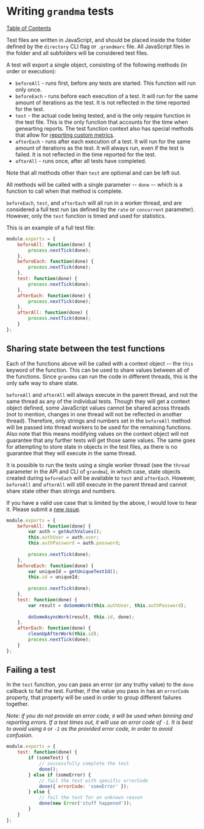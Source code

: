 # Writing `grandma` tests

[Table of Contents](readme.md)

Test files are written in JavaScript, and should be placed inside the folder defined by the `directory` CLI flag or `.grandmarc` file. All JavaScript files in the folder and all subfolders will be considered test files.

A test will export a single object, consisting of the following methods (in order or execution):
* `beforeAll` - runs first, before any tests are started. This function will run only once.
* `beforeEach` - runs before each execution of a test. It will run for the same amount of iterations as the test. It is not reflected in the time reported for the test.
* `test` - the actual code being tested, and is the only require function in the test file. This is the only function that accounts for the time when genearting reports. The test function context also has special methods that allow for [reporting custom metrics](test-custom-metrics.md).
* `afterEach` - runs after each execution of a test. It will run for the same amount of iterations as the test. It will always run, even if the test is failed. It is not reflected in the time reported for the test.
* `afterAll` - runs once, after all tests have completed.

Note that all methods other than `test` are optional and can be left out.

All methods will be called with a single parameter -- `done` -- which is a function to call when that method is complete.

`beforeEach`, `test`, and `afterEach` will all run in a worker thread, and are considered a full test run (as defined by the `rate` or `concurrent` parameter). However, only the `test` function is timed and used for statistics.

This is an example of a full test file:

```javascript
module.exports = {
    beforeAll: function(done) {
        process.nextTick(done);
    },
    beforeEach: function(done) {
        process.nextTick(done);
    },
    test: function(done) {
        process.nextTick(done);
    },
    afterEach: function(done) {
        process.nextTick(done);
    },
    afterAll: function(done) {
        process.nextTick(done);
    }
};
```

## Sharing state between the test functions

 Each of the functions above will be called with a context object -- the `this` keyword of the function. This can be used to share values between all of the functions. Since `grandma` can run the code in different threads, this is the only safe way to share state.

`beforeAll` and `afterAll` will always execute in the parent thread, and not the same thread as any of the individual tests. Though they will get a context object defined, some JavaScript values cannot be shared across threads (not to mention, changes in one thread will not be reflected in another thread). Therefore, only strings and numbers set in the `beforeAll` method will be passed into thread workers to be used for the remaining functions. Also note that this means modifying values on the context object will not guarantee that any further tests will get those same values. The same goes for attempting to store state in objects in the test files, as there is no guarantee that they will execute in the same thread.

It is possible to run the tests using a single worker thread (see the `thread` parameter in the API and CLI of `grandma`), in which case, state objects created during `beforeEach` will be available to `test` and `afterEach`. However, `beforeAll` and `afterAll` will still execute in the parent thread and cannot share state other than strings and numbers.

If you have a valid use case that is limited by the above, I would love to hear it. Please submit a [new issue](https://github.com/catdad/grandma/issues/new).

```javascript
module.exports = {
    beforeAll: function(done) {
        var auth = getAuthValues();
        this.authUser = auth.user;
        this.authPassword = auth.password;
    
        process.nextTick(done);
    },
    beforeEach: function(done) {
        var uniqueId = getUniqueTestId();
        this.id = uniqueId;
        
        process.nextTick(done);
    },
    test: function(done) {
        var result = doSomeWork(this.authUser, this.authPassword);
        
        doSomeAsyncWork(result, this.id, done);
    },
    afterEach: function(done) {
        cleanUpAfterWork(this.id);
        process.nextTick(done);
    }
};
```

## Failing a test

In the `test` function, you can pass an error (or any truthy value) to the `done` callback to fail the test. Further, if the value you pass in has an `errorCode` property, that property will be used in order to group different failures together.

_Note: if you do not provide an error code, `0` will be used when binning and reporting errors. If a test times out, it will use an error code of `-1`. It is best to avoid using `0` or `-1` as the provided error code, in order to avoid confusion._

```javascript
module.exports = {
    test: function(done) {
        if (someTest) {
            // successfully complete the test
            done();
        } else if (someError) {
            // fail the test with specific errorCode
            done({ errorCode: 'someError' });
        } else {
            // fail the test for an unknown reason
            done(new Error('stuff happened'));
        }
    }
};
```

